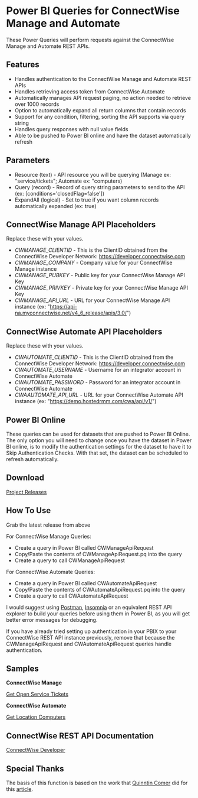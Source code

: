 # Power BI Queries for ConnectWise Manage and Automate

These Power Queries will perform requests against the ConnectWise Manage and Automate REST APIs.

## Features

- Handles authentication to the ConnectWise Manage and Automate REST APIs
- Handles retrieving access token from ConnectWise Automate
- Automatically manages API request paging, no action needed to retrieve over 1000 records
- Option to automatically expand all return columns that contain records
- Support for any condition, filtering, sorting the API supports via query string
- Handles query responses with null value fields
- Able to be pushed to Power BI online and have the dataset automatically refresh


## Parameters

- Resource (text) - API resource you will be querying (Manage ex: "service/tickets"; Automate ex: "computers)
- Query (record) - Record of query string parameters to send to the API (ex: [conditions='closedFlag=false'])
- ExpandAll (logical) - Set to true if you want column records automatically expanded (ex: true)

## ConnectWise Manage API Placeholders

Replace these with your values.

- _CWMANAGE_CLIENTID_ - This is the ClientID obtained from the ConnectWise Developer Network: https://developer.connectwise.com
- _CWMANAGE_COMPANY_ - Company value for your ConnectWise Manage instance
- _CWMANAGE_PUBKEY_ - Public key for your ConnectWise Manage API Key
- _CWMANAGE_PRIVKEY_ - Private key for your ConnectWise Manage API Key
- _CWMANAGE_API_URL_ - URL for your ConnectWise Manage API instance (ex: "https://api-na.myconnectwise.net/v4_6_release/apis/3.0/")

## ConnectWise Automate API Placeholders

Replace these with your values.

- _CWAUTOMATE_CLIENTID_ - This is the ClientID obtained from the ConnectWise Developer Network: https://developer.connectwise.com
- _CWAUTOMATE_USERNAME_ - Username for an integrator account in ConnectWise Automate
- _CWAUTOMATE_PASSWORD_ - Password for an integrator account in ConnectWise Automate
- _CWAAUTOMATE_API_URL_ - URL for your ConnectWise Automate API instance (ex: "https://demo.hostedrmm.com/cwa/api/v1/")

## Power BI Online

These queries can be used for datasets that are pushed to Power BI Online. The only option you will need to change once you have the dataset in Power BI online, is to modify the authentication settings for the dataset to have it to Skip Authentication Checks. With that set, the dataset can be scheduled to refresh automatically.

## Download

[Project Releases](https://github.com/derpenstiltskin/connectwise-powerbi/releases)

## How To Use

Grab the latest release from above

For ConnectWise Manage Queries:
- Create a query in Power BI called CWManageApiRequest
- Copy/Paste the contents of CWManageApiRequest.pq into the query
- Create a query to call CWManageApiRequest

For ConnectWise Automate Queries:
- Create a query in Power BI called CWAutomateApiRequest
- Copy/Paste the contents of CWAutomateApiRequest.pq into the query
- Create a query to call CWAutomateApiRequest

I would suggest using [Postman](https://www.postman.com/), [Insomnia](https://insomnia.rest/) or an equivalent REST API explorer to build your queries before using them in Power BI, as you will get better error messages for debugging.

If you have already tried setting up authentication in your PBIX to your ConnectWise REST API instance previously, remove that because the CWManageApiRequest and CWAutomateApiRequest queries handle authentication.

## Samples

**ConnectWise Manage**

[Get Open Service Tickets](https://github.com/derpenstiltskin/connectwise-powerbi/blob/main/samples/CWManage_GetOpenServiceTickets.pq)

**ConnectWise Automate**

[Get Location Computers](https://github.com/derpenstiltskin/connectwise-powerbi/blob/main/samples/CWAutomate_GetLocationComputers.pq)

## ConnectWise REST API Documentation

[ConnectWise Developer](https://developer.connectwise.com)

## Special Thanks

The basis of this function is based on the work that [Quinntin Comer](https://comertechnology.com/) did for this [article](https://comertechnology.com/cw-manage-getting-started-with-powerbi-the-update/).